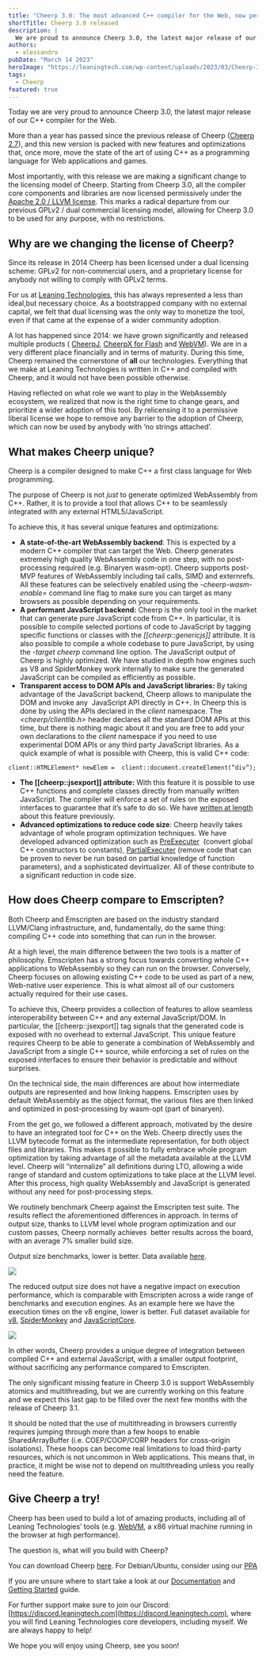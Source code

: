 ```yaml
---
title: "Cheerp 3.0: The most advanced C++ compiler for the Web, now permissively licensed"
shortTitle: Cheerp 3.0 released
description: |
  We are proud to announce Cheerp 3.0, the latest major release of our C++ compiler for the Web. This new version is packed with new features and optimizations that, once more, move the state of the art of using C++ as a programming language for Web applications and games. All the compiler core components and libraries are now licensed permissively under the Apache 2.0 / LLVM license, allowing for Cheerp 3.0 to be used for any purpose, with no restrictions.
authors:
  - alessandro
pubDate: "March 14 2023"
heroImage: "https://leaningtech.com/wp-content/uploads/2023/03/Cheerp-3.0-1.png.webp"
tags:
  - Cheerp
featured: true
---
```


Today we are very proud to announce Cheerp 3.0, the latest major release of our C++ compiler for the Web.

More than a year has passed since the previous release of Cheerp ([Cheerp 2.7](https://leaningtech.com/cheerp-2-7-compile-c-to-webassembly-plus-javascript/)), and this new version is packed with new features and optimizations that, once more, move the state of the art of using C++ as a programming language for Web applications and games.

Most importantly, with this release we are making a significant change to the licensing model of Cheerp. Starting from Cheerp 3.0, all the compiler core components and libraries are now licensed permissively under the [Apache 2.0 / LLVM license](https://opensource.org/license/apache-2-0/). This marks a radical departure from our previous GPLv2 / dual commercial licensing model, allowing for Cheerp 3.0 to be used for any purpose, with no restrictions.

## Why are we changing the license of Cheerp?

Since its release in 2014 Cheerp has been licensed under a dual licensing scheme: GPLv2 for non-commercial users, and a proprietary license for anybody not willing to comply with GPLv2 terms.

For us at [Leaning Technologies](https://leaningtech.com/), this has always represented a less than ideal,but necessary choice. As a bootstrapped company with no external capital, we felt that dual licensing was the only way to monetize the tool, even if that came at the expense of a wider community adoption.

A lot has happened since 2014: we have grown significantly and released multiple products ( [CheerpJ](https://leaningtech.com/cheerpj), [CheerpX for Flash](https://leaningtech.com/cheerpx-for-flash/) and [WebVM](https://webvm.io)). We are in a very different place financially and in terms of maturity. During this time, Cheerp remained the cornerstone of **all** our technologies. Everything that we make at Leaning Technologies is written in C++ and compiled with Cheerp, and it would not have been possible otherwise.

Having reflected on what role we want to play in the WebAssembly ecosystem, we realized that now is the right time to change gears, and prioritize a wider adoption of this tool. By relicensing it to a permissive liberal license we hope to remove any barrier to the adoption of Cheerp, which can now be used by anybody with ‘no strings attached’.

## What makes Cheerp unique?

Cheerp is a compiler designed to make C++ a first class language for Web programming.

The purpose of Cheerp is not _just_ to generate optimized WebAssembly from C++. Rather, it is to provide a tool that allows C++ to be seamlessly integrated with any external HTML5/JavaScript.

To achieve this, it has several unique features and optimizations:

- **A state-of-the-art WebAssembly backend**: This is expected by a modern C++ compiler that can target the Web. Cheerp generates extremely high quality WebAssembly code in one step, with no post-processing required (e.g. Binaryen wasm-opt). Cheerp supports post-MVP features of WebAssembly including tail calls, SIMD and externrefs. All these features can be selectively enabled using the _-cheerp-wasm-enable=_ command line flag to make sure you can target as many browsers as possible depending on your requirements.
- **A performant JavaScript backend:** Cheerp is the only tool in the market that can generate pure JavaScript code from C++. In particular, it is possible to compile selected portions of code to JavaScript by tagging specific functions or classes with the _\[\[cheerp::genericjs\]\]_ attribute. It is also possible to compile a whole codebase to pure JavaScript, by using the _-target cheerp_ command line option. The JavaScript output of Cheerp is highly optimized. We have studied in depth how engines such as V8 and SpiderMonkey work internally to make sure the generated JavaScript can be compiled as efficiently as possible.
- **Transparent access to DOM APIs and JavaScript libraries:** By taking advantage of the JavaScript backend, Cheerp allows to manipulate the  DOM and invoke any  JavaScript API directly in C++. In Cheerp this is done by using the APIs declared in the _client_ namespace. The _<cheerp/clientlib.h>_ header declares all the standard DOM APIs at this time, but there is nothing magic about it and you are free to add your own declarations to the _client_ namespace if you need to use experimental DOM APIs or any third party JavaScript libraries. As a quick example of what is possible with Cheerp, this is valid C++ code:

```
client::HTMLElement* newElem =  client::document.createElement(“div”);
```

- **The \[\[cheerp::jsexport\]\] attribute:** With this feature it is possible to use C++ functions and complete classes directly from manually written JavaScript. The compiler will enforce a set of rules on the exposed interfaces to guarantee that it’s safe to do so. We have [written at length](https://leaningtech.com/jsexport-c-in-the-browser-made-easy/) about this feature previously.
- **Advanced optimizations to reduce code size**: Cheerp heavily takes advantage of whole program optimization techniques. We have developed advanced optimization such as [PreExecuter](https://docs.leaningtech.com/cheerp/Cheerp-PreExecuter.html)  (convert global C++ constructors to constants), [PartialExecuter](https://medium.com/leaningtech/partialexecuter-reducing-webassembly-size-by-exploring-all-executions-in-llvm-f1ee295e8ba) (remove code that can be proven to never be run based on partial knowledge of function parameters), and a sophisticated devirtualizer. All of these contribute to a significant reduction in code size.

## How does Cheerp compare to Emscripten?

Both Cheerp and Emscripten are based on the industry standard LLVM/Clang infrastructure, and, fundamentally, do the same thing: compiling C++ code into something that can run in the browser.

At a high level, the main difference between the two tools is a matter of philosophy. Emscripten has a strong focus towards converting whole C++ applications to WebAssembly so they can run on the browser. Conversely, Cheerp focuses on allowing existing C++ code to be used as part of a new, Web-native user experience. This is what almost all of our customers actually required for their use cases.

To achieve this, Cheerp provides a collection of features to allow seamless interoperability between C++ and any external JavaScript/DOM. In particular, the \[\[cheerp::jsexport\]\] tag signals that the generated code is exposed with no overhead to external JavaScript. This unique feature requires Cheerp to be able to generate a combination of WebAssembly and JavaScript from a single C++ source, while enforcing a set of rules on the exposed interfaces to ensure their behavior is predictable and without surprises.

On the technical side, the main differences are about how intermediate outputs are represented and how linking happens. Emscripten uses by default WebAssembly as the object format, the various files are then linked and optimized in post-processing by wasm-opt (part of binaryen).

From the get go, we followed a different approach, motivated by the desire to have an integrated tool for C++ on the Web. Cheerp directly uses the LLVM bytecode format as the intermediate representation, for both object files and libraries. This makes it possible to fully embrace whole program optimization by taking advantage of all the metadata available at the LLVM level. Cheerp will “internalize” all definitions during LTO, allowing a wide range of standard and custom optimizations to take place at the LLVM level. After this process, high quality WebAssembly and JavaScript is generated without any need for post-processing steps.

We routinely benchmark Cheerp against the Emscripten test suite. The results reflect the aforementioned differences in approach. In terms of output size, thanks to LLVM level whole program optimization and our custom passes, Cheerp normally achieves  better results across the board, with an average 7% smaller build size.

Output size benchmarks, lower is better. Data available [here](https://docs.google.com/spreadsheets/d/e/2PACX-1vTg2EnhrKAhvDhlig9QQDn6aBjk6XQUH4hg7XncVRO_8QU7D6P0KO415-Ab5tg_tfK7JMyXBZRnqJqu/pubchart?oid=1211690179&format=interactive).

![](https://leaningtech.com/wp-content/uploads/2023/03/Cheerp-3.0-vs-Emscripten-3.1.31-size.svg)

The reduced output size does not have a negative impact on execution performance, which is comparable with Emscripten across a wide range of benchmarks and execution engines. As an example here we have the execution times on the v8 engine, lower is better. Full dataset available for [v8](https://docs.google.com/spreadsheets/d/e/2PACX-1vTg2EnhrKAhvDhlig9QQDn6aBjk6XQUH4hg7XncVRO_8QU7D6P0KO415-Ab5tg_tfK7JMyXBZRnqJqu/pubchart?oid=2111843775&format=interactive), [SpiderMonkey](https://docs.google.com/spreadsheets/d/e/2PACX-1vTg2EnhrKAhvDhlig9QQDn6aBjk6XQUH4hg7XncVRO_8QU7D6P0KO415-Ab5tg_tfK7JMyXBZRnqJqu/pubchart?oid=1072988706&format=interactive) and [JavaScriptCore](https://docs.google.com/spreadsheets/d/e/2PACX-1vTg2EnhrKAhvDhlig9QQDn6aBjk6XQUH4hg7XncVRO_8QU7D6P0KO415-Ab5tg_tfK7JMyXBZRnqJqu/pubchart?oid=1867188279&format=interactive).

![](https://leaningtech.com/wp-content/uploads/2023/03/Cheerp-3.0-vs-Emscripten-3.1.31-V8.svg)

In other words, Cheerp provides a unique degree of integration between compiled C++ and external JavaScript, with a smaller output footprint, without sacrificing any performance compared to Emscripten.

The only significant missing feature in Cheerp 3.0 is support WebAssembly atomics and multithreading, but we are currently working on this feature and we expect this last gap to be filled over the next few months with the release of Cheerp 3.1.

It should be noted that the use of multithreading in browsers currently requires jumping through more than a few hoops to enable SharedArrayBuffer (i.e. COEP/COOP/CORP headers for cross-origin isolations). These hoops can become real limitations to load third-party resources, which is not uncommon in Web applications. This means that, in practice, it might be wise not to depend on multithreading unless you really need the feature.

## Give Cheerp a try!

Cheerp has been used to build a lot of amazing products, including all of Leaning Technologies’ tools (e.g. [WebVM](https://webvm.io/), a x86 virtual machine running in the browser at high performance).

The question is, what will you build with Cheerp?

You can download Cheerp [here](https://leaningtech.com/cheerp/#download). For Debian/Ubuntu, consider using our [PPA](https://launchpad.net/~leaningtech-dev/+archive/ubuntu/cheerp-ppa)

If you are unsure where to start take a look at our [Documentation](https://docs.leaningtech.com/cheerp/) and [Getting Started](https://docs.leaningtech.com/cheerp/Getting-started) guide.

For further support make sure to join our Discord: [https://discord.leaningtech.com](https://discord.leaningtech.com), where you will find Leaning Technologies core developers, including myself. We are always happy to help!

We hope you will enjoy using Cheerp, see you soon!
